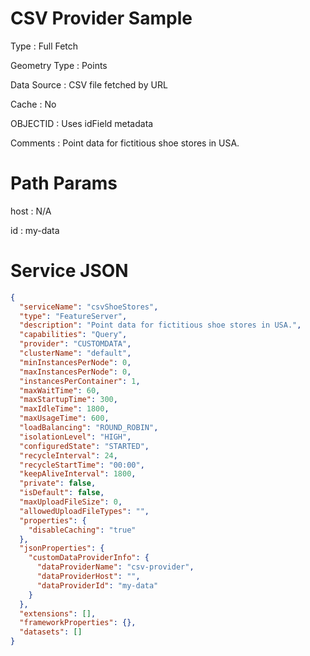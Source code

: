 # CSV Provider Sample

Type          : Full Fetch

Geometry Type : Points

Data Source   : CSV file fetched by URL

Cache         : No

OBJECTID      : Uses idField metadata

Comments      : Point data for fictitious shoe stores in USA.

# Path Params

host : N/A

id   : my-data

# Service JSON

```json
{
  "serviceName": "csvShoeStores",
  "type": "FeatureServer",
  "description": "Point data for fictitious shoe stores in USA.",
  "capabilities": "Query",
  "provider": "CUSTOMDATA",
  "clusterName": "default",
  "minInstancesPerNode": 0,
  "maxInstancesPerNode": 0,
  "instancesPerContainer": 1,
  "maxWaitTime": 60,
  "maxStartupTime": 300,
  "maxIdleTime": 1800,
  "maxUsageTime": 600,
  "loadBalancing": "ROUND_ROBIN",
  "isolationLevel": "HIGH",
  "configuredState": "STARTED",
  "recycleInterval": 24,
  "recycleStartTime": "00:00",
  "keepAliveInterval": 1800,
  "private": false,
  "isDefault": false,
  "maxUploadFileSize": 0,
  "allowedUploadFileTypes": "",
  "properties": {
    "disableCaching": "true"
  },
  "jsonProperties": {
    "customDataProviderInfo": {
      "dataProviderName": "csv-provider",
      "dataProviderHost": "",
      "dataProviderId": "my-data"
    }
  },
  "extensions": [],
  "frameworkProperties": {},
  "datasets": []
}

```
